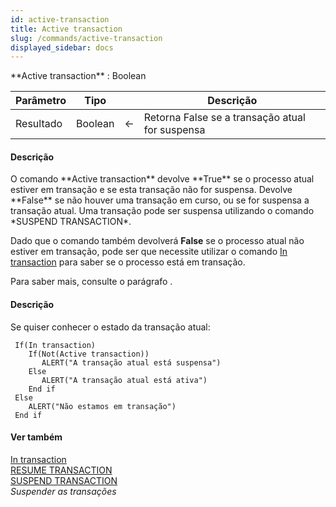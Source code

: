 ```yaml
---
id: active-transaction
title: Active transaction
slug: /commands/active-transaction
displayed_sidebar: docs
---
```


<!--REF #_command_.Active transaction.Syntax-->**Active transaction** : Boolean<!-- END REF-->
<!--REF #_command_.Active transaction.Params-->
| Parâmetro | Tipo |  | Descrição |
| --- | --- | --- | --- |
| Resultado | Boolean | &#8592; | Retorna False se a transação atual for suspensa |

<!-- END REF-->

#### Descrição 

<!--REF #_command_.Active transaction.Summary-->O comando **Active transaction** devolve **True** se o processo atual estiver em transação e se esta transação não for suspensa.<!-- END REF--> Devolve **False** se não houver uma transação em curso, ou se for suspensa a transação atual. Uma transação pode ser suspensa utilizando o comando *SUSPEND TRANSACTION*. 

Dado que o comando também devolverá **False** se o processo atual não estiver em transação, pode ser que necessite utilizar o comando [In transaction](in-transaction.md) para saber se o processo está em transação.

Para saber mais, consulte o parágrafo . 

#### Descrição 

Se quiser conhecer o estado da transação atual:

```4d
 If(In transaction)
    If(Not(Active transaction))
       ALERT("A transação atual está suspensa")
    Else
       ALERT("A transação atual está ativa")
    End if
 Else
    ALERT("Não estamos em transação")
 End if
```

#### Ver também 

[In transaction](in-transaction.md)  
[RESUME TRANSACTION](resume-transaction.md)  
[SUSPEND TRANSACTION](suspend-transaction.md)  
*Suspender as transações*  